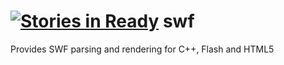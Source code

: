 [![Stories in Ready](https://badge.waffle.io/openfl/swf.png?label=ready)](https://waffle.io/openfl/swf)
swf
===

Provides SWF parsing and rendering for C++, Flash and HTML5
